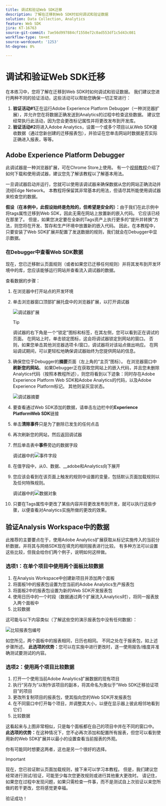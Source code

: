 ```yaml
---
title: 调试和验证Web SDK迁移
description: 了解在迁移到Web SDK时如何调试和验证数据
solution: Data Collection, Analytics
feature: Web SDK
jira: KT-16763
source-git-commit: 7ae56d997884cf1558e72c0ad553df1c5d43c081
workflow-type: tm+mt
source-wordcount: '1253'
ht-degree: 0%

---
```



# 调试和验证Web SDK迁移

在本练习中，您将了解在迁移到Web SDK时如何调试和验证数据。 我们建议您进行两种不同的验证活动，这些活动可以帮助您确保一切正常进行：

1. **验证活动#1**&#x200B;正在运行Adobe Experience Platform Debugger（一种浏览器扩展），并允许您在将数据正确发送到Analytics的过程中检查这些数据。 建议您经常执行此活动，因为您会更改标记属性并将更改发布到开发库。
1. **验证活动#2**&#x200B;将进入Adobe Analytics，设置一个或多个项目以从Web SDK接收数据（通过您新创建的迁移报表包），并验证在您单击网站时数据是否实际正确进入报表，等等。

## Adobe Experience Platform Debugger

此调试器是一种浏览器扩展，可在Chrome Store上使用。 有一个[视频教程](https://experienceleague.adobe.com/en/docs/platform-learn/data-collection/debugger/overview)介绍了如何下载和使用调试器，建议您先了解该教程以了解基本用法。

一旦调试器启动并运行，您就可以使用该调试器来确保数据从您的网站正确流动并流经Edge Network。 本教程将保留其非常基本的用法，但请尽其所能使用调试器来检查您的数据。

**假设（在本例中，此假设始终是危险的，但希望是安全的）：**&#x200B;由于我们在此示例中将tags属性迁移到Web SDK，因此无需在网站上放置新的嵌入代码。 它应该已经在那里了。 但是，如果您决定要在全新的Tags资产上执行更多的“提升并转换”方法，则您将在开发、暂存和生产环境中放置新的嵌入代码。 因此，在本教程中，只要安装了Web SDK扩展并配置了发送数据的规则，我们就会在Debugger中显示数据。

### 在Debugger中查看Web SDK数据

现在，您已迁移默认页面规则（或者如果您已迁移任何规则）并将其发布到开发环境中的库，您应该能够运行网站并查看流入调试器的数据。

查看数据的步骤：

1. 在浏览器中打开站点的开发环境
1. 单击浏览器窗口顶部扩展托盘中的浏览器扩展，以打开调试器

   ![调试器扩展](assets/debugger-extension.jpg)

   >[!TIP]
   >
   >调试器的右下角是一个“锁定”图标和标签，在其左侧，您可以看到正在调试的页面。 在网站上时，单击锁定图标，这会将调试器锁定到网站的窗口。 否则，如果您单击其他浏览器选项卡/窗口，调试器将对该站点做出响应。 在网站调试期间，可以更轻松地确保调试器始终为您提供网站的信息。

1. 确保您位于Debugger的&#x200B;**摘要**&#x200B;页面（左上角的“主页”图标）。 在浏览器窗口中&#x200B;**刷新您的网站**。 如果Debugger正在获取您网站上的嵌入代码，并且您未删除Analytics代码（按照本教程所述），则您将看到以下迹象：同时存在Adobe Experience Platform Web SDK和Adobe Analytics的代码，以及Adobe Experience Platform标记。 其他则呈灰显状态。

   ![调试器摘要](assets/debugger-summary.jpg)

1. 要查看通过Web SDK添加的数据，请单击左边栏中的&#x200B;**Experience PlatformWeb SDK**&#x200B;链接
1. 单击&#x200B;**清除事件**&#x200B;只是为了删除已发生的任何点击
1. 再次刷新您的网站，然后返回调试器
1. 然后单击表中&#x200B;**事件**&#x200B;旁边的数据字段

   调试器中的![事件字段](assets/events-field-in-debugger.jpg)

1. 在值字段中，从0、数据、__adobe和Analytics向下展开
1. 您应该会看到在该页面上触发的规则中设置的变量，包括默认页面加载规则以及任何特殊规则。

   调试器中的![数据对象](assets/data-object-in-debugger.jpg)

1. 只要在Tags属性中更改了某些内容并将更改发布到开发，就可以执行这些步骤，以便查看对Analytics实施所做的更改的效果。

## 验证Analysis Workspace中的数据

此推荐的主要要点在于，使用Adobe Analytics扩展获取从标记实施传入的当前分析数据，并将其与网络SDK现在填充的相同报表进行比较。
有多种方法可以设置这些比较，但我会给你们两个例子，说明如何这样做。

### 选项1：在单个项目中使用两个面板比较数据

1. 在Analysis Workspace中创建新项目并添加两个面板
1. 将面板1中的报表包设置为您当前的Adobe Analytics生产报表包
1. 将面板2中的报表包设置为新的Web SDK开发报表包
1. 使用日历中的一个时段（数据通过两个扩展流入Analytics时），将同一报表放入两个面板中
1. 比较数据

这可能与以下内容类似（了解这些空的演示报表包中没有任何数据）：

![比较报表包编号](assets/compare-report-suite-numbers-panels.jpg)

如您所见，两个面板中的报表相同，日历也相同。 不同之处在于报表包，如上述步骤所述。
**此选项的优势：**&#x200B;您可以在实施中进行更改时，逐一使用报告/维度并准确测试要测试的内容。

### 选项2：使用两个项目比较数据

1. 打开一个使用当前Adobe Analytics扩展数据的现有项目
1. 执行“另存为”以制作该项目的副本，将其命名为类似于“Web SDK迁移验证项目”的项目
1. 更改所复制项目的报表包，使其指向您的Web SDK开发报表包
1. 在不同窗口中打开每个项目，并调整其大小，以便在显示器上彼此相邻地看到它们
1. 比较数据

这看起来与上图非常相似，只是每个面板都在自己的项目中并在不同的窗口中。
**此选项的优势：**&#x200B;在这种情况下，您不必再次添加和配置所有报表，但您可以看到使用新的Web SDK扩展并以最小的设置查看当前报表的外观。

你有可能同时想要这两者，这也是另一个很好的选择。

>[!IMPORTANT]
>
>现在，您已验证默认页面加载规则，接下来可以学习本教程。 但是，我们建议您经常进行测试/验证，可能至少每次您更改规则或进行其他重大更改时。 请记住，如果您在过程中发现问题，如果只需检查一件事，而不是测试自上次验证以来您所做的若干更改，您将感觉更幸福。

验证成功！
